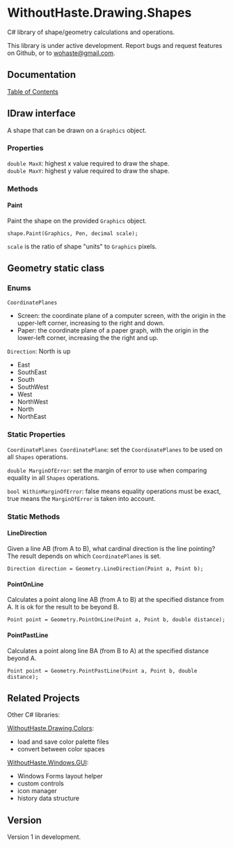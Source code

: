 # WithoutHaste.Drawing.Shapes

C# library of shape/geometry calculations and operations.

This library is under active development. Report bugs and request features on Github, or to wohaste@gmail.com.

## Documentation

[Table of Contents](documentation/TableOfContents.md)







## IDraw interface

A shape that can be drawn on a `Graphics` object.

### Properties

`double MaxX`: highest x value required to draw the shape.  
`double MaxY`: highest y value required to draw the shape.  

### Methods

#### Paint

Paint the shape on the provided `Graphics` object.

`shape.Paint(Graphics, Pen, decimal scale);`

`scale` is the ratio of shape "units" to `Graphics` pixels.

## Geometry static class

### Enums

`CoordinatePlanes`  
- Screen: the coordinate plane of a computer screen, with the origin in the upper-left corner, increasing to the right and down.
- Paper: the coordinate plane of a paper graph, with the origin in the lower-left corner, increasing the the right and up.

`Direction`: North is up  
- East
- SouthEast
- South
- SouthWest
- West
- NorthWest
- North
- NorthEast

### Static Properties

`CoordinatePlanes CoordinatePlane`: set the `CoordinatePlanes` to be used on all `Shapes` operations.

`double MarginOfError`: set the margin of error to use when comparing equality in all `Shapes` operations.

`bool WithinMarginOfError`: false means equality operations must be exact, true means the `MarginOfError` is taken into account.

### Static Methods

#### LineDirection

Given a line AB (from A to B), what cardinal direction is the line pointing? The result depends on which `CoordinatePlanes` is set.

`Direction direction = Geometry.LineDirection(Point a, Point b);`

#### PointOnLine

Calculates a point along line AB (from A to B) at the specified distance from A. It is ok for the result to be beyond B.

`Point point = Geometry.PointOnLine(Point a, Point b, double distance);`

#### PointPastLine

Calculates a point along line BA (from B to A) at the specified distance beyond A.

`Point point = Geometry.PointPastLine(Point a, Point b, double distance);`

## Related Projects

Other C# libraries:  

[WithoutHaste.Drawing.Colors](https://github.com/WithoutHaste/WithoutHaste.Drawing.Colors):  
- load and save color palette files
- convert between color spaces

[WithoutHaste.Windows.GUI](https://github.com/WithoutHaste/WithoutHaste.Windows.GUI):  
- Windows Forms layout helper
- custom controls
- icon manager
- history data structure

## Version

Version 1 in development.


